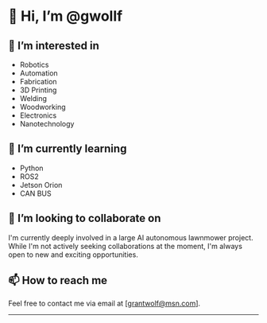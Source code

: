 # 👋 Hi, I’m @gwollf

## 👀 I’m interested in
- Robotics
- Automation
- Fabrication
- 3D Printing
- Welding
- Woodworking
- Electronics
- Nanotechnology

## 🌱 I’m currently learning
- Python
- ROS2
- Jetson Orion
- CAN BUS

## 💞️ I’m looking to collaborate on
I'm currently deeply involved in a large AI autonomous lawnmower project. While I'm not actively seeking collaborations at the moment, I'm always open to new and exciting opportunities.

## 📫 How to reach me
Feel free to contact me via email at [grantwolf@msn.com].

---

<!---
gwollf/gwollf is a ✨ special ✨ repository because its `README.md` (this file) appears on your GitHub profile.
You can click the Preview link to take a look at your changes.
--->
